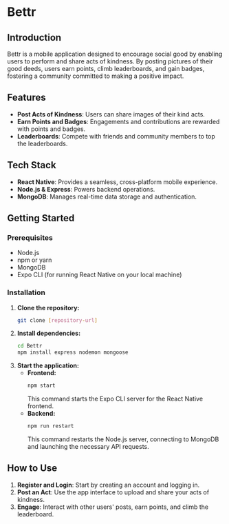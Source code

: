 
# Bettr

## Introduction
Bettr is a mobile application designed to encourage social good by enabling users to perform and share acts of kindness. By posting pictures of their good deeds, users earn points, climb leaderboards, and gain badges, fostering a community committed to making a positive impact.

## Features
- **Post Acts of Kindness**: Users can share images of their kind acts.
- **Earn Points and Badges**: Engagements and contributions are rewarded with points and badges.
- **Leaderboards**: Compete with friends and community members to top the leaderboards.

## Tech Stack
- **React Native**: Provides a seamless, cross-platform mobile experience.
- **Node.js & Express**: Powers backend operations.
- **MongoDB**: Manages real-time data storage and authentication.

## Getting Started

### Prerequisites
- Node.js
- npm or yarn
- MongoDB
- Expo CLI (for running React Native on your local machine)

### Installation
1. **Clone the repository:**
   ```bash
   git clone [repository-url]
   ```
2. **Install dependencies:**
   ```bash
   cd Bettr
   npm install express nodemon mongoose
   ```
3. **Start the application:**
   - **Frontend:**
     ```bash
     npm start
     ```
     This command starts the Expo CLI server for the React Native frontend.
   - **Backend:**
     ```bash
     npm run restart
     ```
     This command restarts the Node.js server, connecting to MongoDB and launching the necessary API requests.

## How to Use
1. **Register and Login**: Start by creating an account and logging in.
2. **Post an Act**: Use the app interface to upload and share your acts of kindness.
3. **Engage**: Interact with other users' posts, earn points, and climb the leaderboard.

